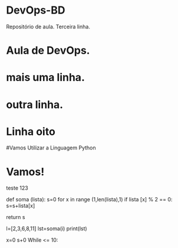 # DevOps-BD
Repositório de aula.
Terceira linha.

# Aula de DevOps.
# mais uma linha.
# outra linha.
# Linha oito
#Vamos Utilizar a Linguagem Python 
# Vamos!
teste 123

def soma (lista):
   s=0
   for x in range (1,len(lista),1)
   if lista [x] % 2 == 0:
   s=s+lista[x]
   
 return s
 
l=[2,3,6,8,11]
lst=soma(i)
print(lst)



x=0
s+0
While <= 10:
